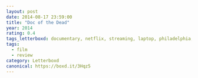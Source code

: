 ```yaml
---
layout: post 
date: 2014-08-17 23:59:00
title: "Doc of the Dead"
year: 2014
rating: 0.4
tags_letterboxd: documentary, netflix, streaming, laptop, philadelphia, Leah
tags:
  - film
  - review
category: Letterboxd
canonical: https://boxd.it/3Hqz5
---
```

